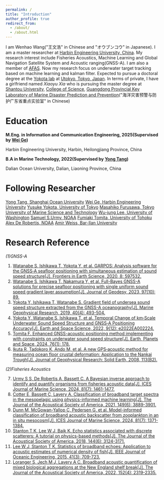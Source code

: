 ```yaml
---
permalink: /
title: "Introduction"
author_profile: true
redirect_from: 
  - /about/
  - /about.html
---
```


I am Wenhao Wang("王文浩" in Chinese and "オウブンコウ" in Japanese). I am a master researcher at [Harbin Engineering University, China](https://english.hrbeu.edu.cn/). My research interest include Fisheries Acoustics, Machine Learning and Global Navigation Satellite System and Acoustic ranging(GNSS-A). I am also a member of [AFAS](https://www.afas-acoustic.org/). Now my research focus on underwater target tracking based on machine learning and kalman filter. Expected to pursue a doctoral degree at the [Yokota lab](https://sgoi.iis.u-tokyo.ac.jp/index_e.html) at [Utokyo, Tokyo, Japan](https://www.u-tokyo.ac.jp/en/). In terms of private, I have a girlfriend named *Xiaoyu Xia* who is pursuing the master degree at [Shantou University](https://www.stu.edu.cn/), [College of Science](https://sci.stu.edu.cn/index.htm), [Guangdong Provincial Key Laboratory of Marine Disaster Prediction and Prevention](http://sph.stu.edu.cn/marine/index.htm)("海洋灾害预警与防护广东省重点实验室" in Chinese)

Education
======
**M.Eng. in Information and Communication Engineering, 2025(Supervised by [Wei Ge](https://homepage.hrbeu.edu.cn/web/gewei))**

Harbin Engineering University, Harbin, Heilongjiang Province, China

**B.A in Marine Technology, 2022(Supervised by [Yong Tang](https://hyxy.shou.edu.cn/2024/1113/c7720a335682/page.htm))**

Dalian Ocean University, Dalian, Liaoning Province, China

Following Researcher
======
[Yong Tang, Shanghai Ocean University](https://hyxy.shou.edu.cn/2024/1113/c7720a335682/page.htm)
[Wei Ge, Harbin Engineering University](https://www.researchgate.net/scientific-contributions/Wei-Ge-2150804898)
[Yusuke Yokota, University of Tokyo](https://scholar.google.com/citations?user=KOU4FkoAAAAJ&hl=ja)
[Masahiko Furusawa, Tokyo University of Marine Science and Technology](https://www.researchgate.net/profile/Masahiko-Furusawa-2)
[Wu-jung Lee, University of Washington](https://scholar.google.com/citations?user=AmocGskAAAAJ&hl=en)
[Samuel S.Urmy, NOAA](https://scholar.google.com/citations?user=dgG4570AAAAJ&hl=en)
[Fumiaki Tomita, University of Tohoku](https://scholar.google.com/citations?user=jWNraCgAAAAJ&hl=ja)
[Alex De Robertis, NOAA](https://scholar.google.com/citations?user=XzEORtwAAAAJ&hl=en)
[Amir Weiss, Bar-Ilan University](https://scholar.google.co.il/citations?user=g8NtwsoAAAAJ&hl=iw)

Research Reference 
======

*(1)GNSS-A*

1. [Watanabe S, Ishikawa T, Yokota Y, et al. GARPOS: Analysis software for the GNSS‐A seafloor positioning with simultaneous estimation of sound speed structure[J]. Frontiers in Earth Science, 2020, 8: 597532.](https://www.frontiersin.org/journals/earth-science/articles/10.3389/feart.2020.597532/full)
2. [Watanabe S, Ishikawa T, Nakamura Y, et al. Full-Bayes GNSS-A solutions for precise seafloor positioning with single uniform sound speed gradient layer assumption[J]. Journal of Geodesy, 2023, 97(10): 89.](https://link.springer.com/article/10.1007/s00190-023-01774-6)
3. [Yokota Y, Ishikawa T, Watanabe S. Gradient field of undersea sound speed structure extracted from the GNSS-A oceanography[J]. Marine Geophysical Research, 2019, 40(4): 493-504.](https://link.springer.com/article/10.1007/s11001-018-9362-7)
4. [Yokota Y, Watanabe S, Ishikawa T, et al. Temporal Change of km‐Scale Underwater Sound Speed Structure and GNSS‐A Positioning Accuracy[J]. Earth and Space Science, 2022, 9(12): e2022EA002224.](https://agupubs.onlinelibrary.wiley.com/doi/full/10.1029/2022EA002224)
5. [Tomita F. Enhanced GNSS-acoustic positioning method implementing with constraints on underwater sound speed structure[J]. Earth, Planets and Space, 2024, 76(1): 178.](https://link.springer.com/article/10.1186/s40623-024-02120-6)
6. [Ikuta R, Tadokoro K, Ando M, et al. A new GPS‐acoustic method for measuring ocean floor crustal deformation: Application to the Nankai Trough[J]. Journal of Geophysical Research: Solid Earth, 2008, 113(B2).](https://agupubs.onlinelibrary.wiley.com/doi/full/10.1029/2006JB004875)

*(2)Fisheries Acoustics*

7. [Urmy S S, De Robertis A, Bassett C. A Bayesian inverse approach to identify and quantify organisms from fisheries acoustic data[J]. ICES Journal of Marine Science, 2024, 81(7): 1461-1477.](https://academic.oup.com/icesjms/article/81/7/1461/7220877)
8. [Cotter E, Bassett C, Lavery A. Classification of broadband target spectra in the mesopelagic using physics-informed machine learning[J]. The Journal of the Acoustical Society of America, 2021, 149(6): 3889-3901.](https://pubs.aip.org/asa/jasa/article/149/6/3889/1059295)
9. [Dunn M, McGowan-Yallop C, Pedersen G, et al. Model-informed classification of broadband acoustic backscatter from zooplankton in an in situ mesocosm[J]. ICES Journal of Marine Science, 2024, 81(7): 1371-1384.](https://academic.oup.com/icesjms/article/81/7/1371/7460294)
10. [Stanton T K, Lee W J, Baik K. Echo statistics associated with discrete scatterers: A tutorial on physics-based methods[J]. The Journal of the Acoustical Society of America, 2018, 144(6): 3124-3171.](https://pubs.aip.org/asa/jasa/article/144/6/3124/993369)
11. [Lee W J, Stanton T K. Statistics of broadband echoes: Application to acoustic estimates of numerical density of fish[J]. IEEE Journal of Oceanic Engineering, 2015, 41(3): 709-723.](https://ieeexplore.ieee.org/abstract/document/7342987/)
12. [Loranger S, Jech M J, Lavery A C. Broadband acoustic quantification of mixed biological aggregations at the New England shelf break[J]. The Journal of the Acoustical Society of America, 2022, 152(4): 2319-2335.](https://pubs.aip.org/asa/jasa/article/152/4/2319/2839494)
